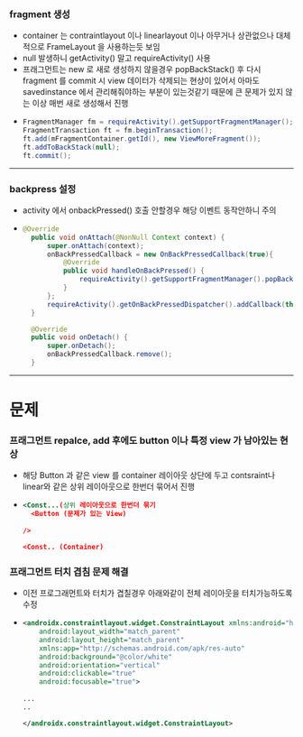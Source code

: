 ### fragment 생성
* container 는 contraintlayout 이나 linearlayout 이나 아무거나 상관없으나 대체적으로 FrameLayout 을 사용하는듯 보임
* null 발생하니 getActivity() 말고 requireActivity() 사용
* 프래그먼트는 new 로 새로 생성하지 않을경우 popBackStack() 후 다시 fragment 를 commit 시 view 데이터가 삭제되는 현상이 있어서 아마도 savedinstance 에서 관리해줘야하는 부분이 있는것같기 때문에 큰 문제가 있지 않는 이상 매번 새로 생성해서 진행
* ```java
  FragmentManager fm = requireActivity().getSupportFragmentManager();
  FragmentTransaction ft = fm.beginTransaction();
  ft.add(mFragmentContainer.getId(), new ViewMoreFragment());
  ft.addToBackStack(null);
  ft.commit();
---
### backpress 설정
* activity 에서 onbackPressed() 호출 안할경우 해당 이벤트 동작안하니 주의
* ```java
  @Override
	public void onAttach(@NonNull Context context) {
		super.onAttach(context);
		onBackPressedCallback = new OnBackPressedCallback(true){
			@Override
			public void handleOnBackPressed() {
				requireActivity().getSupportFragmentManager().popBackStack();
			}
		};
		requireActivity().getOnBackPressedDispatcher().addCallback(this, onBackPressedCallback);
	}

	@Override
	public void onDetach() {
		super.onDetach();
		onBackPressedCallback.remove();
	}
---
# 문제
### 프래그먼트 repalce, add 후에도 button 이나 특정 view 가 남아있는 현상
* 해당 Button 과 같은 view 를 container 레이아웃 상단에 두고 contsraint나 linear와 같은 상위 레이아웃으로 한번더 묶어서 진행
* ```xml
  <Const...(상위 레이아웃으로 한번더 묶기
    <Button (문제가 있는 View)
    
  />
  
  <Const.. (Container)
  
  
### 프래그먼트 터치 겹침 문제 해결
* 이전 프로그래먼트와 터치가 겹칠경우 아래와같이 전체 레이아웃을 터치가능하도록 수정
* ```xml
  <androidx.constraintlayout.widget.ConstraintLayout xmlns:android="http://schemas.android.com/apk/res/android"
      android:layout_width="match_parent"
      android:layout_height="match_parent"
      xmlns:app="http://schemas.android.com/apk/res-auto"
      android:background="@color/white"
      android:orientation="vertical"
      android:clickable="true"
      android:focusable="true">
      
  ...
  ..
  
  </androidx.constraintlayout.widget.ConstraintLayout>
